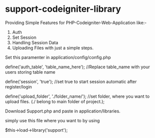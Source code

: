 # support-codeigniter-library
Providing Simple Features for PHP-Codeigniter-Web-Application
like:-
1. Auth
2. Set Session
3. Handling Session Data
4. Uploading Files
with just a simple steps.

Set this paramenter in application/config/config.php


define('auth_table', 'table_name_here'); //Replace table_name with your users storing table name


define('session', 'true');  //set true to start session automatic after register/login


define('upload_folder', './folder_name/'); //set folder, where you want to upload files. (./ belong to main folder of project.);



Download Support.php and paste in application/libraries.

simply use this file where you want to by using 

$this->load->library('support');

